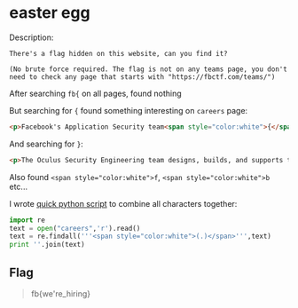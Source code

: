 # easter egg
Description:
```
There's a flag hidden on this website, can you find it?

(No brute force required. The flag is not on any teams page, you don't need to check any page that starts with "https://fbctf.com/teams/")
```

After searching `fb{` on all pages, found nothing

But searching for `{` found something interesting on `careers` page:
```html
<p>Facebook's Application Security team<span style="color:white">{</span>is seeking a passionate hacker to help us secure over 2 billion users....
```
And searching for `}`:
```html
<p>The Oculus Security Engineering team designs, builds, and supports the infrastructure and services<span style="color:white">}</span>that allow Oculus to move fast,...
```
Also found `<span style="color:white">f`, `<span style="color:white">b` etc...

I wrote [quick python script](solve.py) to combine all characters together:
```python
import re
text = open("careers",'r').read()
text = re.findall('''<span style="color:white">(.)</span>''',text)
print ''.join(text)
```

## Flag
> fb{we're_hiring}